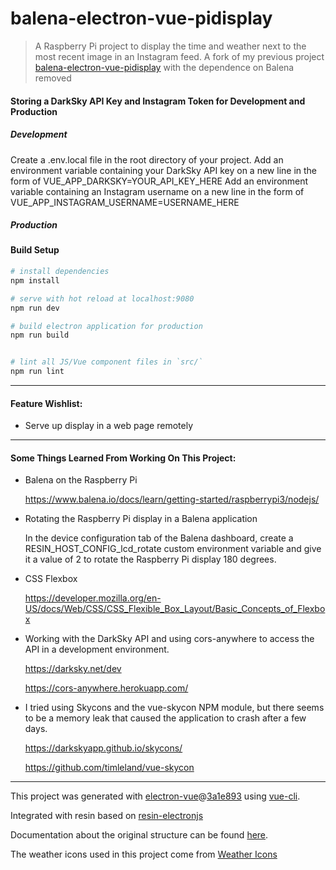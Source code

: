 # balena-electron-vue-pidisplay

> A Raspberry Pi project to display the time and weather next to the most recent image in an Instagram feed.
> A fork of my previous project [balena-electron-vue-pidisplay](https://github.com/dragongears/balena-electron-vue-pidisplay) with the dependence on Balena removed

#### Storing a DarkSky API Key and Instagram Token for Development and Production

##### Development
Create a .env.local file in the root directory of your project.
Add an environment variable containing your DarkSky API key on a new line in the form of VUE_APP_DARKSKY=YOUR_API_KEY_HERE
Add an environment variable containing an Instagram username on a new line in the form of VUE_APP_INSTAGRAM_USERNAME=USERNAME_HERE

##### Production

#### Build Setup

``` bash
# install dependencies
npm install

# serve with hot reload at localhost:9080
npm run dev

# build electron application for production
npm run build


# lint all JS/Vue component files in `src/`
npm run lint

```

---

#### Feature Wishlist:

- Serve up display in a web page remotely

---

#### Some Things Learned From Working On This Project:

- Balena on the Raspberry Pi

  https://www.balena.io/docs/learn/getting-started/raspberrypi3/nodejs/

- Rotating the Raspberry Pi display in a Balena application

  In the device configuration tab of the Balena dashboard, create a RESIN_HOST_CONFIG_lcd_rotate custom environment variable and give it a value of 2 to rotate the Raspberry Pi display 180 degrees.

- CSS Flexbox

  https://developer.mozilla.org/en-US/docs/Web/CSS/CSS_Flexible_Box_Layout/Basic_Concepts_of_Flexbox

- Working with the DarkSky API and using cors-anywhere to access the API in a development environment.

  https://darksky.net/dev

  https://cors-anywhere.herokuapp.com/

- I tried using Skycons and the vue-skycon NPM module, but there seems to be a memory leak that caused the application to crash after a few days.

  https://darkskyapp.github.io/skycons/

  https://github.com/timleland/vue-skycon

---

This project was generated with [electron-vue](https://github.com/SimulatedGREG/electron-vue)@[3a1e893](https://github.com/SimulatedGREG/electron-vue/tree/3a1e893e10e8dcfb4c5e5580810ed70f74b3a83e) using [vue-cli](https://github.com/vuejs/vue-cli).

Integrated with resin based on [resin-electronjs](https://github.com/resin-io/resin-electronjs)

Documentation about the original structure can be found [here](https://simulatedgreg.gitbooks.io/electron-vue/content/index.html).

The weather icons used in this project come from [Weather Icons](https://erikflowers.github.io/weather-icons)

